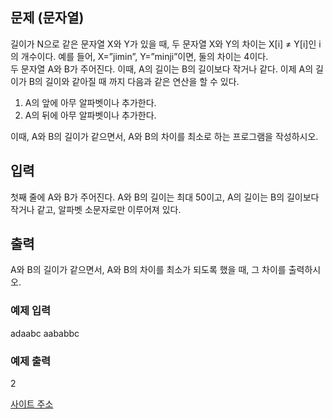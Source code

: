 ## 문제 (문자열)

길이가 N으로 같은 문자열 X와 Y가 있을 때, 두 문자열 X와 Y의 차이는 X[i] ≠ Y[i]인 i의 개수이다. 예를 들어, X=”jimin”, Y=”minji”이면, 둘의 차이는 4이다.  
두 문자열 A와 B가 주어진다. 이때, A의 길이는 B의 길이보다 작거나 같다. 이제 A의 길이가 B의 길이와 같아질 때 까지 다음과 같은 연산을 할 수 있다.  

  1. A의 앞에 아무 알파벳이나 추가한다.  
  2. A의 뒤에 아무 알파벳이나 추가한다.  
  
이때, A와 B의 길이가 같으면서, A와 B의 차이를 최소로 하는 프로그램을 작성하시오.

## 입력

첫째 줄에 A와 B가 주어진다. A와 B의 길이는 최대 50이고, A의 길이는 B의 길이보다 작거나 같고, 알파벳 소문자로만 이루어져 있다.

## 출력

A와 B의 길이가 같으면서, A와 B의 차이를 최소가 되도록 했을 때, 그 차이를 출력하시오.

### 예제 입력

adaabc aababbc

### 예제 출력

2


[사이트 주소](https://www.acmicpc.net/problem/1120)
